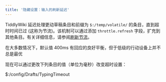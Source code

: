 ```yaml
---
title: '隐藏设置：输入的刷新延迟'
---
```


TiddlyWiki 延迟处理更动草稿条目和前缀为 `$:/temp/volatile/` 的条目，直到超时时间已过 (这称为节流)。该机制可以通过添加 `throttle.refresh` 字段，扩充到其他条目。有关详细信息，请参阅[刷新节流](RefreshThrottling)。

在大多数情况下，默认值 400ms 有回应的良好平衡，但于低级的行动设备上并不总是最优

现在可以通过更改下列条目的值（单位为毫秒）改变超时设置：

$:/config/Drafts/TypingTimeout